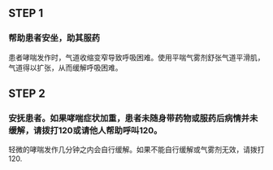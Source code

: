 ## STEP 1
### 帮助患者安坐，助其服药
患者哮喘发作时，气道收缩变窄导致呼吸困难。使用平喘气雾剂舒张气道平滑肌，气道得以扩张，从而缓解呼吸困难。

## STEP 2
### 安抚患者。如果哮喘症状加重，患者未随身带药物或服药后病情并未缓解，请拨打120或请他人帮助呼叫120。
轻微的哮喘发作几分钟之内会自行缓解。如果不能自行缓解或气雾剂无效，请拨打120.